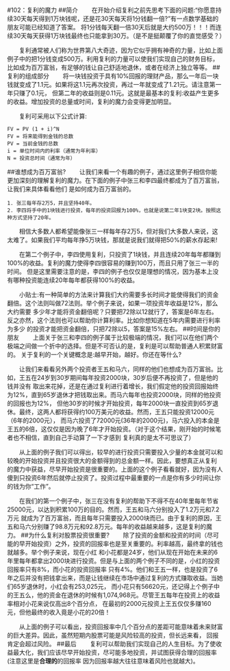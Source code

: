 #102：复利的魔力
##简介
　　在开始介绍复利之前先思考下面的问题:“你愿意持续30天每天得到1万块钱呢，还是花30天每天将1分钱翻一倍?”有一点数学基础的朋友可能已经知道了答案。
将1分钱每天翻一倍30天后就是大约500万！！！而连续30天每天获得1万块钱最终也只能拿到30万。（是不是挺颠覆了你的直觉感受？）

　　复利通常被人们称为世界第八大奇迹，因为它似乎拥有神奇的力量，比如上面例子中的把1分钱变成500万。利用复利的力量可以使我们实现自己的财务目标，
比如成为百万富翁，有足够的钱让自己舒适地退休，或者在经济上独立等等。
##复利的组成部分
　　将一块钱投资于具有10%回报的理财产品，那么一年后一块钱就变成了1.1元。如果将这1.1元再次投资，再过一年就变成了1.21元。请注意第一年只赚了0.1元，
但第二年的收益则是0.11元。这就是最基本的复利:收益产生更多的收益。增加投资的总量或时间，复利的魔力会变得更加明显。

　　复利可采用以下公式计算:
```
FV = PV (1 + i)^N
FV = 将来能得到金钱的总数
PV = 当前金钱的总数
i = 单位时间内的利率（通常为年利率）
N = 投资总时间（通常为年）
```
##谁想成为百万富翁?
　　让我们来看一个有趣的例子，通过这里例子相信你能更加深刻的理解复利的魔力。在下面的例子中张三和李四最终都成为了百万富翁，让我们来具体看看他们
是如何成为百万富翁的。
```
1. 张三每年存2万5，并且坚持40年。
2. 李四将手中的1块钱进行投资，每年的投资回报为100%，也就是说第二年1块变2块。按照这种方式坚持了20年。
```
　　相信大多数人都希望能像张三一样每年存2万5，但对我们大多数人来说，这太难了。如果我们平均每年挣5万块钱，那就是说我们就得把50%的薪水存起来!

　　在第二个例子中，李四使用复利，只投资了1块钱，并且连续20年每年都赚到100%的收益。复利的魔力使得李四很容易的赚到100万，而且只用了张三一半的时间。
但是这里需要注意的是，李四的例子也仅仅是理想的情况，因为基本上没有哪种投资能连续20年每年都获得100%的收益。

　　小贴士:有一种简单的方法来计算我们大约需要多长时间才能使得我们的资金翻倍。这个法则叫做72法则。举个例子来说，如果一项投资年收益是12%，那么大约需要
多少年才能将资金翻倍呢？只要把72除以12就行了，答案是6年左右。反之亦然，这个法则也可以帮助你计算利率。比如你想知道在5年内需要进行利率为多少
的投资才能把资金翻倍，只把72除以5，答案是15%左右。
##时间是你的朋友
　　上面关于张三和李四的例子属于比较极端的情况，我们可以在他们两个极端之间做一个折中的选择。但是不可否认的是，复利是可以帮助普通人积累财富的。
关于复利的一个关键概念是:越早开始，越好。你还在等什么?

　　让我们来看看另外两个投资者王五和马六，同样的他们也想成为百万富翁。比如，王五在24岁到30岁期间每年投资2000块，30岁后便不再投资了，但是他的钱并没有
取出来花掉，还是在通过复利进行着增长，我们假定他的投资回报始终为12%，直到65岁退休才把钱取出来。而马六每年也投资2000块，同样的他投资的回报也为12%，
但他30岁的时候才开始投资，每年2000块一直投资到65岁退休。最终，这两人都将获得约100万美元的收益。然而，王五只能投资12000元（6年的2000元），
而马六投资了72000元(36年的2000元)，马六投入的本金是王五的6倍，这仅仅是因为晚了6年才开始投资。（对于这个结果，刚开始的时候笔者也不相信，直到自己手动算了一下才感到
复利真的是太不可思议了）

　　从上面的例子我们可以得出，较早的进行投资只需要投入少量的本金就可以和较晚的开始投资并且投资很大的金额得到的总金额一样。因此，要想真正从复利
的魔力中获益，尽早开始投资是很重要的。上面的这个例子看看就好，因为没有人傻到只投资6年然后就停止投资了。投资过程中最重要的一点是你有多少时间让你的钱为你“工作”。

　　在我们的第一个例子中，张三在没有复利的帮助下不得不在40年里每年节省25000元，以达到积累100万的目的。然而，王五和马六分别投入了1.2万元和7.2万元
就成为了百万富翁，而且每年只需要投入2000块而已。由于复利的原因，王五和马六分别赚了98.8万元和92.8万元。每年的收益越来越多，这是复利的魔力。
##为什么复利对股票投资很重要?
　　除了投资的金额和投资的时间（尽可能的早开始投资）之外，投资的回报率也是至关重要的。利率越高，最终拿的钱也就越多。举个例子来说，现在小红
和小花都是24岁，他们从现在开始在未来的6年里每年都拿出2000块进行投资。但是与上面的两个例子不同的是，小红的投资回报率只有8%，而小花的投资回报率
只有4%。他们和王五一样，也是投资了6年之后并没有把钱拿出来，而是让钱继续在市场中通过复利的方式赚取收益。当她们65岁退休时，小红会有253,025元，
而小花只有56620元，还记得上个例子中的王五么，他的资金在退休的时候有1,074,968元。尽管王五每年在投资上的收益率相对小花来说仅高出8个百分点，
在最初的2000元投资上王五仅仅多赚160元，但他最终的收入竟是小花的20倍！

　　从上面的例子可以看出，投资回报率中几个百分点的差距可能意味着未来财富的巨大差异。因此，虽然短期内股票可能是风险较高的投资，但长远来看，
回报肯定会超过风险。
##最后
　　复利可以帮助我们实现自己的人生目标。为了使收益最大化，我们应该尽早开始投资，尽可能多地投资，并试图获得合理的回报率(注意这里是**合理的**的回报率
因为回报率越大往往意味着风险也就越大)。